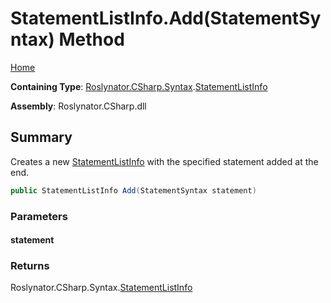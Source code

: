 <a name="_top"></a>

# StatementListInfo\.Add\(StatementSyntax\) Method

[Home](../../../../../README.md#_top)

**Containing Type**: [Roslynator.CSharp.Syntax](../../README.md#_top)\.[StatementListInfo](../README.md#_top)

**Assembly**: Roslynator\.CSharp\.dll

## Summary

Creates a new [StatementListInfo](../README.md#_top) with the specified statement added at the end\.

```csharp
public StatementListInfo Add(StatementSyntax statement)
```

### Parameters

#### statement

### Returns

Roslynator\.CSharp\.Syntax\.[StatementListInfo](../README.md#_top)

